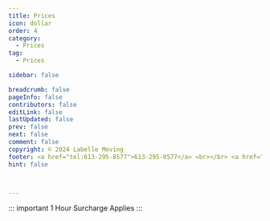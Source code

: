 ```yaml
---
title: Prices
icon: dollar
order: 4
category:
  - Prices
tag:
  - Prices

sidebar: false

breadcrumb: false
pageInfo: false
contributors: false
editLink: false
lastUpdated: false
prev: false
next: false
comment: false
copyright: © 2024 Labelle Moving
footer: <a href="tel:613-295-8577">613-295-8577</a> <br></br> <a href="mailto:info@labellemoving.com">info@labellemoving.com</a>
hint: false



---
```


::: important 1 Hour Surcharge Applies 
:::






  <VPBanner
  title="Full Move"
  content="Listed below are our prices per mover with truck"
  background= "var(--bg-10)"
  color= "var(--banner-text)"
  logo="/assets/image/truck01.svg"
  :actions='[
    {
      text: "$90.00/Hr",
      link:"",
      type: "primary",
    },
    {
      text: "$120.00/Hr",
      link: "",
      type: "primary",
    },
    {
      text: "$150.00/Hr",
      link: "",
      type: "primary",
    },
    {
      text: "$180.00/Hr",
      link: "",
      type: "primary",
    },
  ]'
/>
<VPBanner
  title="Moving Help"
  content="Listed below are our prices per mover without truck"
  background= "var(--bg-10)"
  color= "var(--banner-text)"
  logo="/assets/image/trolley.svg"
  :actions='[
    {
      text: "$50.00/Hr",
      link:"",
      type: "default",
    },
    {
      text: "$80.00/Hr",
      link: "",
      type: "default",
    },
    {
      text: "$110.00/Hr",
      link: "",
      type: "default",
    },
    {
      text: "$140.00/Hr",
      link: "",
      type: "default",
    },
  ]'
/>

